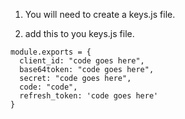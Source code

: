 1. You will need to create a keys.js file.

2. add this to you keys.js file.

```
module.exports = {
  client_id: "code goes here",
  base64token: "code goes here",
  secret: "code goes here",
  code: "code",
  refresh_token: 'code goes here'
}
```
